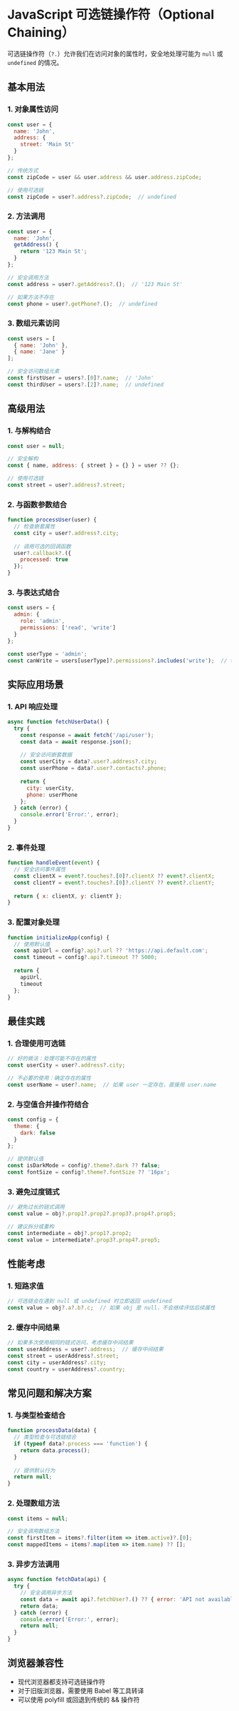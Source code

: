 # JavaScript 可选链操作符（Optional Chaining）

可选链操作符（`?.`）允许我们在访问对象的属性时，安全地处理可能为 `null` 或 `undefined` 的情况。

## 基本用法

### 1. 对象属性访问

```javascript
const user = {
  name: 'John',
  address: {
    street: 'Main St'
  }
};

// 传统方式
const zipCode = user && user.address && user.address.zipCode;

// 使用可选链
const zipCode = user?.address?.zipCode;  // undefined
```

### 2. 方法调用

```javascript
const user = {
  name: 'John',
  getAddress() {
    return '123 Main St';
  }
};

// 安全调用方法
const address = user?.getAddress?.();  // '123 Main St'

// 如果方法不存在
const phone = user?.getPhone?.();  // undefined
```

### 3. 数组元素访问

```javascript
const users = [
  { name: 'John' },
  { name: 'Jane' }
];

// 安全访问数组元素
const firstUser = users?.[0]?.name;  // 'John'
const thirdUser = users?.[2]?.name;  // undefined
```

## 高级用法

### 1. 与解构结合

```javascript
const user = null;

// 安全解构
const { name, address: { street } = {} } = user ?? {};

// 使用可选链
const street = user?.address?.street;
```

### 2. 与函数参数结合

```javascript
function processUser(user) {
  // 检查嵌套属性
  const city = user?.address?.city;
  
  // 调用可选的回调函数
  user?.callback?.({
    processed: true
  });
}
```

### 3. 与表达式结合

```javascript
const users = {
  admin: {
    role: 'admin',
    permissions: ['read', 'write']
  }
};

const userType = 'admin';
const canWrite = users[userType]?.permissions?.includes('write');  // true
```

## 实际应用场景

### 1. API 响应处理

```javascript
async function fetchUserData() {
  try {
    const response = await fetch('/api/user');
    const data = await response.json();
    
    // 安全访问嵌套数据
    const userCity = data?.user?.address?.city;
    const userPhone = data?.user?.contacts?.phone;
    
    return {
      city: userCity,
      phone: userPhone
    };
  } catch (error) {
    console.error('Error:', error);
  }
}
```

### 2. 事件处理

```javascript
function handleEvent(event) {
  // 安全访问事件属性
  const clientX = event?.touches?.[0]?.clientX ?? event?.clientX;
  const clientY = event?.touches?.[0]?.clientY ?? event?.clientY;
  
  return { x: clientX, y: clientY };
}
```

### 3. 配置对象处理

```javascript
function initializeApp(config) {
  // 使用默认值
  const apiUrl = config?.api?.url ?? 'https://api.default.com';
  const timeout = config?.api?.timeout ?? 5000;
  
  return {
    apiUrl,
    timeout
  };
}
```

## 最佳实践

### 1. 合理使用可选链

```javascript
// 好的做法：处理可能不存在的属性
const userCity = user?.address?.city;

// 不必要的使用：确定存在的属性
const userName = user?.name;  // 如果 user 一定存在，直接用 user.name
```

### 2. 与空值合并操作符结合

```javascript
const config = {
  theme: {
    dark: false
  }
};

// 提供默认值
const isDarkMode = config?.theme?.dark ?? false;
const fontSize = config?.theme?.fontSize ?? '16px';
```

### 3. 避免过度链式

```javascript
// 避免过长的链式调用
const value = obj?.prop1?.prop2?.prop3?.prop4?.prop5;

// 建议拆分或重构
const intermediate = obj?.prop1?.prop2;
const value = intermediate?.prop3?.prop4?.prop5;
```

## 性能考虑

### 1. 短路求值

```javascript
// 可选链会在遇到 null 或 undefined 时立即返回 undefined
const value = obj?.a?.b?.c;  // 如果 obj 是 null，不会继续评估后续属性
```

### 2. 缓存中间结果

```javascript
// 如果多次使用相同的链式访问，考虑缓存中间结果
const userAddress = user?.address;  // 缓存中间结果
const street = userAddress?.street;
const city = userAddress?.city;
const country = userAddress?.country;
```

## 常见问题和解决方案

### 1. 与类型检查结合

```javascript
function processData(data) {
  // 类型检查与可选链结合
  if (typeof data?.process === 'function') {
    return data.process();
  }
  
  // 提供默认行为
  return null;
}
```

### 2. 处理数组方法

```javascript
const items = null;

// 安全调用数组方法
const firstItem = items?.filter(item => item.active)?.[0];
const mappedItems = items?.map(item => item.name) ?? [];
```

### 3. 异步方法调用

```javascript
async function fetchData(api) {
  try {
    // 安全调用异步方法
    const data = await api?.fetchUser?.() ?? { error: 'API not available' };
    return data;
  } catch (error) {
    console.error('Error:', error);
    return null;
  }
}
```

## 浏览器兼容性

- 现代浏览器都支持可选链操作符
- 对于旧版浏览器，需要使用 Babel 等工具转译
- 可以使用 polyfill 或回退到传统的 && 操作符